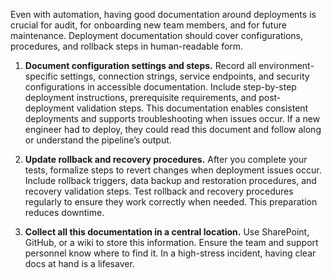 Even with automation, having good documentation around deployments is crucial for audit, for onboarding new team members, and for future maintenance. Deployment documentation should cover configurations, procedures, and rollback steps in human-readable form.

1. **Document configuration settings and steps.** Record all environment-specific settings, connection strings, service endpoints, and security configurations in accessible documentation. Include step-by-step deployment instructions, prerequisite requirements, and post-deployment validation steps. This documentation enables consistent deployments and supports troubleshooting when issues occur. If a new engineer had to deploy, they could read this document and follow along or understand the pipeline’s output.

2. **Update rollback and recovery procedures.** After you complete your tests, formalize steps to revert changes when deployment issues occur. Include rollback triggers, data backup and restoration procedures, and recovery validation steps. Test rollback and recovery procedures regularly to ensure they work correctly when needed. This preparation reduces downtime.

3. **Collect all this documentation in a central location.** Use SharePoint, GitHub, or a wiki to store this information. Ensure the team and support personnel know where to find it. In a high-stress incident, having clear docs at hand is a lifesaver.

